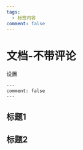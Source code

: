 ```yaml
---
tags:
  - 标签内容
comment: false
---
```


# 文档-不带评论

设置
```
---
comment: false
---
```

## 标题1

## 标题2
